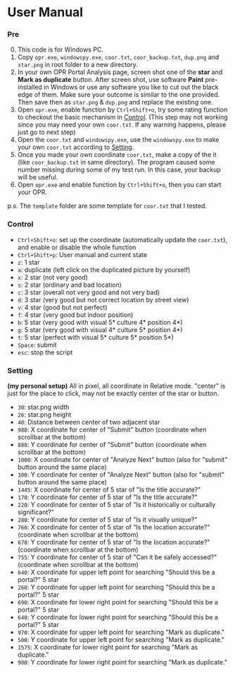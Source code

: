 # User Manual

### Pre
0. This code is for Windows PC.
1. Copy `opr.exe`, `windowspy.exe`, `coor.txt`, `coor_backup.txt`, `dup.png` and `star.png` in root folder to a new directory.
2. In your own OPR Portal Analysis page, screen shot one of the **star** and **Mark as duplicate** button. After screen shot, use software **Paint** pre-installed in Windows or use any software you like to cut out the black edge of them. Make sure your outcome is similar to the one provided. Then save then as `star.png` & `dup.png` and replace the existing one.
3. Open `opr.exe`, enable function by `Ctrl+Shift+o`, try some rating function to checkout the basic mechanism in [Control](#control). (This step may not working since you may need your own `coor.txt`. If any warning happens, please just go to next step)
4. Open the `coor.txt` and `windowspy.exe`, use the `windowspy.exe` to make your own `coor.txt` according to [Setting](#setting).
5. Once you made your own coordinate `coor.txt`, make a copy of the it (like `coor_backup.txt` in same directory). The program caused some number missing during some of my test run. In this case, your backup will be useful.
6. Open `opr.exe` and enable function by `Ctrl+Shift+o`, then you can start your OPR.

p.s. The `template` folder are some template for `coor.txt` that I tested.

### Control
- `Ctrl+Shift+o`: set up the coordinate (automatically update the `coor.txt`), and enable or disable the whole function
- `Ctrl+Shift+p`: User manual and current state
- `z`: 1 star
- `a`: duplicate (left click on the duplicated picture by yourself)
- `x`: 2 star (not very good)
- `s`: 2 star (ordinary and bad location)
- `c`: 3 star (overall not very good and not very bad)
- `d`: 3 star (very good but not correct location by street view)
- `v`: 4 star (good but not perfect)
- `f`: 4 star (very good but indoor position)
- `b`: 5 star (very good with visual 5* culture 4* position 4*)
- `g`: 5 star (very good with visual 4* culture 5* position 4*)
- `t`: 5 star (perfect with visual 5* culture 5* position 5*)
- `Space`: submit
- `esc`: stop the script

### Setting 
**(my personal setup)** 
All in pixel, all coordinate in Relative mode. "center" is just for the place to click, may not be exactly center of the star or button.
- `30`: star.png width
- `26`: star.png height
- `40`: Distance between center of two adjacent star
- `980`: X coordinate for center of "Submit" button (coordinate when scrollbar at the bottom)
- `880`: Y coordinate for center of "Submit" button (coordinate when scrollbar at the bottom)
- `1000`: X coordinate for center of "Analyze Next" button (also for "submit" button around the same place)
- `300`: Y coordinate for center of "Analyze Next" button (also for "submit" button around the same place)
- `1445`: X coordinate for center of 5 star of "Is the title accurate?"
- `170`: Y coordinate for center of 5 star of "Is the title accurate?"
- `220`: Y coordinate for center of 5 star of "Is it historically or culturally significant?"
- `280`: Y coordinate for center of 5 star of "Is it visually unique?"
- `760`: X coordinate for center of 5 star of "Is the location accurate?" (coordinate when scrollbar at the bottom)
- `670`: Y coordinate for center of 5 star of "Is the location accurate?" (coordinate when scrollbar at the bottom)
- `755`: Y coordinate for center of 5 star of "Can it be safely accessed?" (coordinate when scrollbar at the bottom)
- `640`: X coordinate for upper left point for searching "Should this be a portal?" 5 star
- `260`: Y coordinate for upper left point for searching "Should this be a portal?" 5 star
- `690`: X coordinate for lower right point for searching "Should this be a portal?" 5 star
- `640`: Y coordinate for lower right point for searching "Should this be a portal?" 5 star
- `970`: X coordinate for upper left point for searching "Mark as duplicate."
- `500`: Y coordinate for upper left point for searching "Mark as duplicate."
- `1575`: X coordinate for lower right point for searching "Mark as duplicate."
- `900`: Y coordinate for lower right point for searching "Mark as duplicate."
